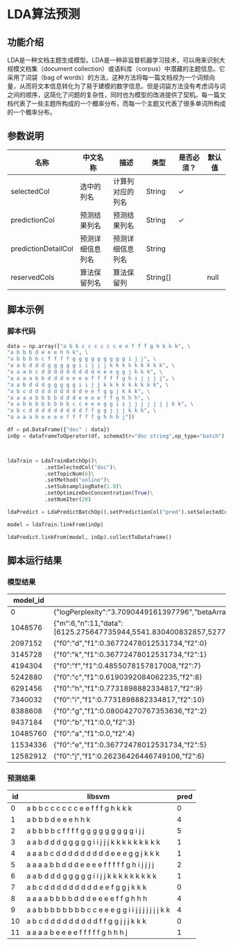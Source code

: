 # LDA算法预测

## 功能介绍

LDA是一种文档主题生成模型。LDA是一种非监督机器学习技术，可以用来识别大规模文档集（document collection）或语料库（corpus）中潜藏的主题信息。它采用了词袋（bag of words）的方法，这种方法将每一篇文档视为一个词频向量，从而将文本信息转化为了易于建模的数字信息。但是词袋方法没有考虑词与词之间的顺序，这简化了问题的复杂性，同时也为模型的改进提供了契机。每一篇文档代表了一些主题所构成的一个概率分布，而每一个主题又代表了很多单词所构成的一个概率分布。

## 参数说明


| 名称 | 中文名称 | 描述 | 类型 | 是否必须？ | 默认值 |
| --- | --- | --- | --- | --- | --- |
| selectedCol | 选中的列名 | 计算列对应的列名 | String | ✓ |  |
| predictionCol | 预测结果列名 | 预测结果列名 | String | ✓ |  |
| predictionDetailCol | 预测详细信息列名 | 预测详细信息列名 | String |  |  |
| reservedCols | 算法保留列名 | 算法保留列 | String[] |  | null |


## 脚本示例
### 脚本代码
```python
data = np.array(["a b b c c c c c c e e f f f g h k k k", \
"a b b b d e e e h h k", \
"a b b b b c f f f f g g g g g g g g g i j j", \
"a a b d d d g g g g g i i j j j k k k k k k k k k", \
"a a a b c d d d d d d d d d e e e g g j k k k", \
"a a a a b b d d d e e e e f f f f f g h i j j j j", \
"a a b d d d g g g g g i i j j k k k k k k k k k", \
"a b c d d d d d d d d d e e f g g j k k k", \
"a a a a b b b b d d d e e e e f f g h h h", \
"a a b b b b b b b b c c e e e g g i i j j j j j j j k k", \
"a b c d d d d d d d d d f f g g j j j k k k", \
"a a a a b e e e e f f f f f g h h h j"])

df = pd.DataFrame({"doc" : data})
inOp = dataframeToOperator(df, schemaStr="doc string",op_type="batch")



ldaTrain = LdaTrainBatchOp()\
            .setSelectedCol("doc")\
            .setTopicNum(6)\
            .setMethod("online")\
            .setSubsamplingRate(1.0)\
            .setOptimizeDocConcentration(True)\
            .setNumIter(20)

ldaPredict = LdaPredictBatchOp().setPredictionCol("pred").setSelectedCol("doc")

model = ldaTrain.linkFrom(inOp)

ldaPredict.linkFrom(model, inOp).collectToDataframe()
```

## 脚本运行结果
### 模型结果

model_id|model_info
--------|----------
0|{"logPerplexity":"3.7090449161397796","betaArray":"[0.16666666666666666,0.16666666666666666,0.16666666666666666,0.16666666666666666,0.16666666666666666,0.16666666666666666]","logLikelihood":"-964.3516781963427","method":"\"online\"","alphaArray":"[0.13821318741806757,0.14883947846014303,0.11751772860080838,0.11649338902896737,0.1503735753641805,0.12383960905322638]","topicNum":"6","vocabularySize":"11"}
1048576|{"m":6,"n":11,"data":[6125.275647735944,5541.830400832857,5277.404107556518,5575.307666756267,5738.822977932333,5664.141524765102,5183.8663148472615,6286.886714218059,5159.4834022615505,5965.45851687814,5785.616901302167,5558.164928383525,5290.881194601821,5849.766053667748,5595.238710003511,5709.172846472106,5367.427910628795,6967.997740551021,5688.8764262580735,4955.8174077887725,4940.593716098454,5435.785995518678,6359.043301395186,4992.933732368455,5164.467086144761,6624.6072909374125,6911.005911971013,6239.327690548231,5908.580210537792,6090.679944041717,4491.439930702308,5785.921888708801,4648.954813378507,5714.129075228494,6200.167117921488,5223.186458407328,5560.911614536643,5141.113565996373,6043.809469077941,7092.299303765094,6408.739229185271,5851.449695701356,4518.178684615466,5946.483529384942,5633.526524470202,5538.4345859137275,5983.901197676244,5587.210556929512,6050.024468817716,4965.114090486532,4634.277477990217,5692.989466800378,5462.485467579785,4841.301836486494,5117.962076960599,4980.381226902301,5186.706443620538,6608.121037167229,5926.302505211329,6106.240714316094,5474.117007346719,4977.005342253029,5871.2842682743185,4842.798396244806,4810.0086663355705,5468.469136036559]}
2097152|{"f0":"d","f1":0.36772478012531734,"f2":0}
3145728|{"f0":"k","f1":0.36772478012531734,"f2":1}
4194304|{"f0":"f","f1":0.4855078157817008,"f2":7}
5242880|{"f0":"c","f1":0.6190392084062235,"f2":8}
6291456|{"f0":"h","f1":0.7731898882334817,"f2":9}
7340032|{"f0":"i","f1":0.7731898882334817,"f2":10}
8388608|{"f0":"g","f1":0.08004270767353636,"f2":2}
9437184|{"f0":"b","f1":0.0,"f2":3}
10485760|{"f0":"a","f1":0.0,"f2":4}
11534336|{"f0":"e","f1":0.36772478012531734,"f2":5}
12582912|{"f0":"j","f1":0.26236426446749106,"f2":6}


### 预测结果

| id | libsvm | pred |
|----|--------|------|
| 0 | a b b c c c c c c e e f f f g h k k k| 0 |
| 1 | a b b b d e e e h h k| 4 |
| 2 | a b b b b c f f f f g g g g g g g g g i j j| 5 |
| 3 | a a b d d d g g g g g i i j j j k k k k k k k k k| 1 |
| 4 | a a a b c d d d d d d d d d e e e g g j k k k| 1 |
| 5 | a a a a b b d d d e e e e f f f f f g h i j j j j| 2 |
| 6 | a a b d d d g g g g g i i j j k k k k k k k k k| 1 |
| 7 | a b c d d d d d d d d d e e f g g j k k k| 0 |
| 8 | a a a a b b b b d d d e e e e f f g h h h| 4 |
| 9 | a a b b b b b b b b c c e e e g g i i j j j j j j j k k| 4 |
| 10 | a b c d d d d d d d d d f f g g j j j k k k| 0 |
| 11 | a a a a b e e e e f f f f f g h h h j| 1 |
